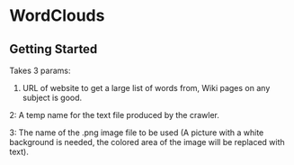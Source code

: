 # WordClouds

## Getting Started
Takes 3 params:

 1. URL of website to get a large list of words from, Wiki pages on any subject is good.


 2: A temp name for the text file produced by the crawler.
 
 
 3: The name of the .png image file to be used (A picture with a white background is needed, the colored area of the image will be replaced with text).

